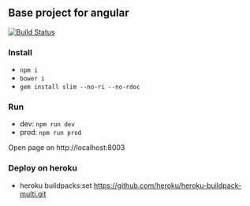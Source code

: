 ## Base project for angular

[![Build Status](https://travis-ci.org/EAndreyF/angular-stub.svg?branch=master)](https://travis-ci.org/EAndreyF/angular-stub)

### Install
- `npm i`
- `bower i`
- `gem install slim --no-ri --no-rdoc`

### Run
- dev: `npm run dev`
- prod: `npm run prod`

Open page on http://localhost:8003

### Deploy on heroku
-  heroku buildpacks:set https://github.com/heroku/heroku-buildpack-multi.git
